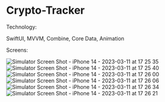 # Crypto-Tracker
Technology:

SwiftUI, MVVM, Combine, Core Data, Animation

Screens:

![Simulator Screen Shot - iPhone 14 - 2023-03-11 at 17 25 35](https://user-images.githubusercontent.com/39402639/224474673-49472b6d-9b6f-4969-a988-cf9298fb443f.png)
![Simulator Screen Shot - iPhone 14 - 2023-03-11 at 17 25 40](https://user-images.githubusercontent.com/39402639/224474678-af9e87b1-306c-4f65-bcbf-e618443371a2.png)
![Simulator Screen Shot - iPhone 14 - 2023-03-11 at 17 26 00](https://user-images.githubusercontent.com/39402639/224474686-a6f4cb5f-f9bd-4465-9ee6-c760b3e39dc2.png)
![Simulator Screen Shot - iPhone 14 - 2023-03-11 at 17 26 06](https://user-images.githubusercontent.com/39402639/224474687-51c848cf-f619-461e-8d04-ee2cb7d533d4.png)
![Simulator Screen Shot - iPhone 14 - 2023-03-11 at 17 26 34](https://user-images.githubusercontent.com/39402639/224474694-8f64b7e0-e38d-4089-a3d3-2105605c5ea3.png)
![Simulator Screen Shot - iPhone 14 - 2023-03-11 at 17 26 21](https://user-images.githubusercontent.com/39402639/224474697-47fa2fce-89fc-4d09-89ff-59f8a11a32ae.png)
